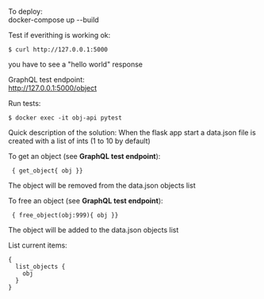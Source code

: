 To deploy:  
docker-compose up --build  

Test if everithing is working ok:  
```shell
$ curl http://127.0.0.1:5000  
```
you have to see a "hello world" response  

GraphQL test endpoint:  
http://127.0.0.1:5000/object


Run tests:
```shell
$ docker exec -it obj-api pytest 
```

Quick description of the solution:
When the flask app start  a data.json file is created with a list of ints (1 to 10 by default)

To get an object (see **GraphQL test endpoint**):
```
 { get_object{ obj }}
```
The object will be removed from the data.json objects list

To free an object (see **GraphQL test endpoint**):
```
 { free_object(obj:999){ obj }}
```
The object will be added to the data.json objects list

List current items:
```
{
  list_objects {
    obj
  }
}
```

